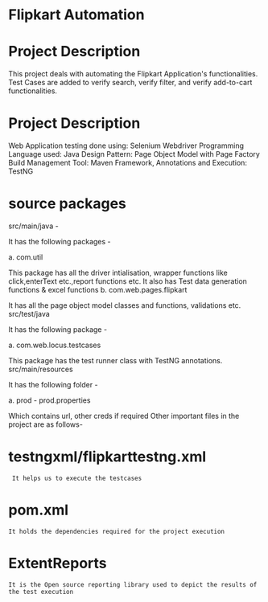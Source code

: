 # Flipkart Automation

# Project Description
This project deals with automating the Flipkart Application's functionalities. Test Cases are added to verify search, verify filter, and verify add-to-cart functionalities.

# Project Description
Web Application testing done using: Selenium Webdriver Programming Language used: Java Design Pattern: Page Object Model with Page Factory Build Management Tool: Maven Framework, Annotations and Execution: TestNG

# source packages
src/main/java -

It has the following packages -

a. com.util

   This package has all the driver intialisation, wrapper functions like click,enterText etc.,report functions etc.
   It also has Test data generation functions & excel functions
b. com.web.pages.flipkart

   It has all the page object model classes and functions, validations etc.
src/test/java

It has the following package -

a. com.web.locus.testcases

   This package has the test runner class with TestNG annotations.
src/main/resources

It has the following folder -

a. prod - prod.properties

   Which contains url, other creds if required
Other important files in the project are as follows-

# testngxml/flipkarttestng.xml
     It helps us to execute the testcases
# pom.xml
    It holds the dependencies required for the project execution
# ExtentReports
    It is the Open source reporting library used to depict the results of the test execution
